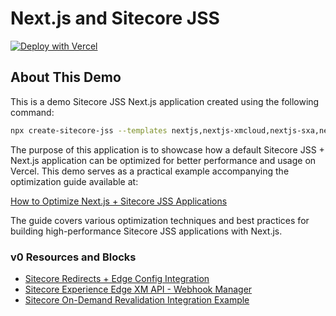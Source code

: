 # Next.js and Sitecore JSS

[![Deploy with Vercel](https://vercel.com/button)](https://vercel.com/new/clone?repository-url=https%3A%2F%2Fgithub.com%2Fvercel-partner-solutions-labs%2Fsugcon-europe-2025&env=FETCH_WITH,GRAPH_QL_ENDPOINT,SITECORE_API_HOST,SITECORE_EDGE_CONTEXT_ID,SITECORE_SITE_NAME&project-name=sugcon-europe-demo&repository-name=sugcon-europe-demo)

## About This Demo

This is a demo Sitecore JSS Next.js application created using the following command:

```bash
npx create-sitecore-jss --templates nextjs,nextjs-xmcloud,nextjs-sxa,nextjs-multisite
```

The purpose of this application is to showcase how a default Sitecore JSS + Next.js application can be optimized for better performance and usage on Vercel. This demo serves as a practical example accompanying the optimization guide available at:

[How to Optimize Next.js + Sitecore JSS Applications](https://vercel.com/guides/how-to-optimize-next.js-sitecore-jss)

The guide covers various optimization techniques and best practices for building high-performance Sitecore JSS applications with Next.js.

### v0 Resources and Blocks

- [Sitecore Redirects + Edge Config Integration](https://v0.dev/chat/sitecore-jss-edge-config-redirect-aC6kB93146K?b=b_xBBsagO1xFL)
- [Sitecore Experience Edge XM API - Webhook Manager](https://v0.dev/chat/experience-edge-admin-webhook-ui-qgKtONdreI0?b=b_l4UFKbVdgCf)
- [Sitecore On-Demand Revalidation Integration Example](https://v0.dev/chat/sitecore-jss-revalidate-handler-Y3wS4rkFo7Y?b=b_mDsws6vLDvR)
